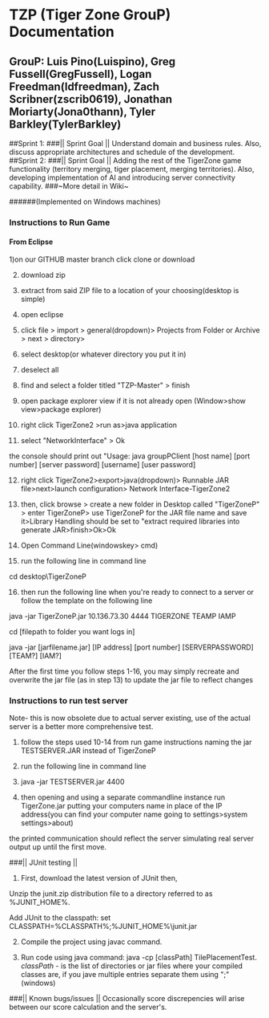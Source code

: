 TZP (Tiger Zone GrouP) Documentation
===========================
GrouP:  Luis Pino(Luispino), Greg Fussell(GregFussell), Logan Freedman(ldfreedman), Zach Scribner(zscrib0619), Jonathan Moriarty(Jona0thann), Tyler Barkley(TylerBarkley)
----------------------------------------------------------------------------------------------------------------------------------------
##Sprint 1:
###|| Sprint Goal ||
Understand domain and business rules.  Also, discuss appropriate architectures and schedule of the development.
##Sprint 2:
###|| Sprint Goal ||
Adding the rest of the TigerZone game functionality (territory merging, tiger placement, merging territories). Also, developing implementation of AI and introducing server connectivity capability.
###~More detail in Wiki~

######(Implemented on Windows machines)

### Instructions to Run Game
#### From Eclipse

1)on our GITHUB master branch click clone or download  

2) download zip

3) extract from said ZIP file to a location of your choosing(desktop is simple)

4) open eclipse

5) click file > import > general(dropdown)> Projects from Folder or Archive > next > directory>

6) select desktop(or whatever directory you put it in) 

7) deselect all 

8) find and select a folder titled "TZP-Master" > finish

9) open package explorer view if it is not already open (Window>show view>package explorer)

10) right click  TigerZone2 >run as>java application

11) select "NetworkInterface" > Ok

the console should print out "Usage: java groupPClient [host name] [port number] [server password] [username] [user password]

12) right click TigerZone2>export>java(dropdown)> Runnable JAR file>next>launch configuration> Network Interface-TigerZone2

13) then, click browse > create a new folder in Desktop called "TigerZoneP" > enter TigerZoneP> use TigerZoneP for the JAR file name and save it>Library Handling should be set to "extract required libraries into generate JAR>finish>Ok>Ok

14) Open Command Line(windowskey> cmd)

15) run the following line in command line

cd desktop\TigerZoneP

16) then run the following line when you're ready to connect to a server or follow the template on the following line

java -jar TigerZoneP.jar 10.136.73.30 4444 TIGERZONE TEAMP IAMP

cd [filepath to folder you want logs in]

java -jar [jarfilename.jar] [IP address] [port number] [SERVERPASSWORD] [TEAM?] [IAM?]

After the first time you follow steps 1-16, you may simply recreate and overwrite the jar file (as in step 13) to update the jar file to reflect changes

### Instructions to run test server

Note- this is now obsolete due to actual server existing, use of the actual server is a better more comprehensive test.

1) follow the steps used 10-14 from run game instructions naming the jar TESTSERVER.JAR instead of TigerZoneP

2) run the following line in command line

3) java -jar TESTSERVER.jar 4400

4) then opening and using a separate commandline instance run TigerZone.jar putting your computers name in place of the IP address(you can find your computer name going to settings>system settings>about)

the printed communication should reflect the server simulating real server output up until the first move.

###|| JUnit testing ||
1) First, download the latest version of JUnit then,

Unzip the junit.zip distribution file to a directory referred to as %JUNIT_HOME%.

Add JUnit to the classpath:
set CLASSPATH=%CLASSPATH%;%JUNIT_HOME%\junit.jar

2) Compile the project using javac command.

3) Run code using java command: java -cp [classPath] TilePlacementTest. 
*classPath* - is the list of directories or jar files where your compiled classes are, if you jave multiple entries separate them using ";" (windows) 


###|| Known bugs/issues ||
Occasionally score discrepencies will arise between our score calculation and the server's.



